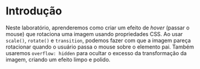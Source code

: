 # Introdução

Neste laboratório, aprenderemos como criar um efeito de _hover_ (passar o mouse) que rotaciona uma imagem usando propriedades CSS. Ao usar `scale()`, `rotate()` e `transition`, podemos fazer com que a imagem pareça rotacionar quando o usuário passa o mouse sobre o elemento pai. Também usaremos `overflow: hidden` para ocultar o excesso da transformação da imagem, criando um efeito limpo e polido.
